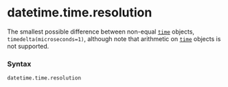 # datetime.time.resolution

The smallest possible difference between non-equal [`time`](/modules/datetime/time/) objects, `timedelta(microseconds=1)`, although note that arithmetic on [`time`](/modules/datetime/time/) objects is not supported.

### Syntax

```python
datetime.time.resolution
```